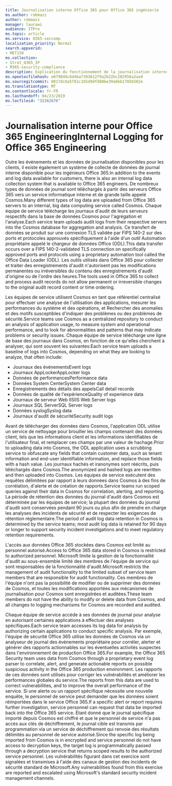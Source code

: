 ```yaml
---
title: Journalisation interne Office 365 pour Office 365 ingénierie
ms.author: robmazz
author: robmazz
manager: laurawi
audience: ITPro
ms.topic: article
ms.service: O365-seccomp
localization_priority: Normal
search.appverid:
- MET150
ms.collection:
- Strat_O365_IP
- M365-security-compliance
description: Explication du fonctionnement de la journalisation interne pour Office 365 Engineering Teams.
ms.openlocfilehash: e8798d4c6d4ba7393612f9a2b22bc282956a2aa9
ms.sourcegitcommit: 0017dc6a5f81c165d9dfd88be39a6bb17856582e
ms.translationtype: MT
ms.contentlocale: fr-FR
ms.lasthandoff: 04/23/2019
ms.locfileid: "32262676"
---
```

# <a name="internal-logging-for-office-365-engineering"></a><span data-ttu-id="da7fb-103">Journalisation interne pour Office 365 Engineering</span><span class="sxs-lookup"><span data-stu-id="da7fb-103">Internal Logging for Office 365 Engineering</span></span>
<span data-ttu-id="da7fb-104">Outre les événements et les données de journalisation disponibles pour les clients, il existe également un système de collecte de données de journal interne disponible pour les ingénieurs Office 365.</span><span class="sxs-lookup"><span data-stu-id="da7fb-104">In addition to the events and log data available for customers, there is also an internal log data collection system that is available to Office 365 engineers.</span></span> <span data-ttu-id="da7fb-105">De nombreux types de données de journal sont téléchargés à partir des serveurs Office 365 vers un service informatique interne et de grande taille appelé Cosmos.</span><span class="sxs-lookup"><span data-stu-id="da7fb-105">Many different types of log data are uploaded from Office 365 servers to an internal, big data computing service called Cosmos.</span></span> <span data-ttu-id="da7fb-106">Chaque équipe de service télécharge les journaux d'audit de leurs serveurs respectifs dans la base de données Cosmos pour l'agrégation et l'analyse.</span><span class="sxs-lookup"><span data-stu-id="da7fb-106">Each service team uploads audit logs from their respective servers into the Cosmos database for aggregation and analysis.</span></span> <span data-ttu-id="da7fb-107">Ce transfert de données se produit sur une connexion TLS validée par FIPS 140-2 sur des ports et protocoles approuvés spécifiquement à l'aide d'un outil Automation propriétaire appelé le chargeur de données Office (ODL).</span><span class="sxs-lookup"><span data-stu-id="da7fb-107">This data transfer occurs over a FIPS 140-2-validated TLS connection on specifically approved ports and protocols using a proprietary automation tool called the Office Data Loader (ODL).</span></span> <span data-ttu-id="da7fb-108">Les outils utilisés dans Office 365 pour collecter et traiter des enregistrements d'audit n'autorisent pas les modifications permanentes ou irréversibles du contenu des enregistrements d'audit d'origine ou de l'ordre des heures.</span><span class="sxs-lookup"><span data-stu-id="da7fb-108">The tools used in Office 365 to collect and process audit records do not allow permanent or irreversible changes to the original audit record content or time ordering.</span></span>

<span data-ttu-id="da7fb-109">Les équipes de service utilisent Cosmos en tant que référentiel centralisé pour effectuer une analyse de l'utilisation des applications, mesurer les performances du système et des opérations, et Rechercher des anomalies et des motifs susceptibles d'indiquer des problèmes ou des problèmes de sécurité.</span><span class="sxs-lookup"><span data-stu-id="da7fb-109">Service teams use Cosmos as a centralized repository to conduct an analysis of application usage, to measure system and operational performance, and to look for abnormalities and patterns that may indicate problems or security issues.</span></span> <span data-ttu-id="da7fb-110">Chaque équipe de service télécharge une ligne de base des journaux dans Cosmos, en fonction de ce qu'elles cherchent à analyser, qui sont souvent les suivantes:</span><span class="sxs-lookup"><span data-stu-id="da7fb-110">Each service team uploads a baseline of logs into Cosmos, depending on what they are looking to analyze, that often include:</span></span>
- <span data-ttu-id="da7fb-111">Journaux des événements</span><span class="sxs-lookup"><span data-stu-id="da7fb-111">Event logs</span></span>
- <span data-ttu-id="da7fb-112">Journaux AppLocker</span><span class="sxs-lookup"><span data-stu-id="da7fb-112">AppLocker logs</span></span>
- <span data-ttu-id="da7fb-113">Données de performances</span><span class="sxs-lookup"><span data-stu-id="da7fb-113">Performance data</span></span>
- <span data-ttu-id="da7fb-114">Données System Center</span><span class="sxs-lookup"><span data-stu-id="da7fb-114">System Center data</span></span>
- <span data-ttu-id="da7fb-115">Enregistrements des détails des appels</span><span class="sxs-lookup"><span data-stu-id="da7fb-115">Call detail records</span></span>
- <span data-ttu-id="da7fb-116">Données de qualité de l'expérience</span><span class="sxs-lookup"><span data-stu-id="da7fb-116">Quality of experience data</span></span>
- <span data-ttu-id="da7fb-117">Journaux de serveur Web IIS</span><span class="sxs-lookup"><span data-stu-id="da7fb-117">IIS Web Server logs</span></span>
- <span data-ttu-id="da7fb-118">Journaux SQL Server</span><span class="sxs-lookup"><span data-stu-id="da7fb-118">SQL Server logs</span></span>
- <span data-ttu-id="da7fb-119">Données syslog</span><span class="sxs-lookup"><span data-stu-id="da7fb-119">Syslog data</span></span>
- <span data-ttu-id="da7fb-120">Journaux d'audit de sécurité</span><span class="sxs-lookup"><span data-stu-id="da7fb-120">Security audit logs</span></span>

<span data-ttu-id="da7fb-121">Avant de télécharger des données dans Cosmos, l'application ODL utilise un service de nettoyage pour brouiller les champs contenant des données client, tels que les informations client et les informations identifiables de l'utilisateur final, et remplacer ces champs par une valeur de hachage.</span><span class="sxs-lookup"><span data-stu-id="da7fb-121">Prior to uploading data into Cosmos, the ODL application uses a scrubbing service to obfuscate any fields that contain customer data, such as tenant information and end-user identifiable information, and replace those fields with a hash value.</span></span> <span data-ttu-id="da7fb-122">Les journaux hachés et iranonymes sont réécrits, puis téléchargés dans Cosmos.</span><span class="sxs-lookup"><span data-stu-id="da7fb-122">The anonymized and hashed logs are rewritten and then uploaded into Cosmos.</span></span> <span data-ttu-id="da7fb-123">Les équipes de service exécutent des requêtes délimitées par rapport à leurs données dans Cosmos à des fins de corrélation, d'alerte et de création de rapports.</span><span class="sxs-lookup"><span data-stu-id="da7fb-123">Service teams run scoped queries against their data in Cosmos for correlation, alerting, and reporting.</span></span> <span data-ttu-id="da7fb-124">La période de rétention des données du journal d'audit dans Cosmos est déterminée par les équipes de service; la plupart des données du journal d'audit sont conservées pendant 90 jours ou plus afin de prendre en charge les analyses des incidents de sécurité et de respecter les exigences de rétention réglementaire.</span><span class="sxs-lookup"><span data-stu-id="da7fb-124">The period of audit log data retention in Cosmos is determined by the service teams; most audit log data is retained for 90 days or longer to support security incident investigations and to meet regulatory retention requirements.</span></span>

<span data-ttu-id="da7fb-125">L'accès aux données Office 365 stockées dans Cosmos est limité au personnel autorisé.</span><span class="sxs-lookup"><span data-stu-id="da7fb-125">Access to Office 365 data stored in Cosmos is restricted to authorized personnel.</span></span> <span data-ttu-id="da7fb-126">Microsoft limite la gestion de la fonctionnalité d'audit au sous-ensemble limité des membres de l'équipe de service qui sont responsables de la fonctionnalité d'audit.</span><span class="sxs-lookup"><span data-stu-id="da7fb-126">Microsoft restricts the management of audit functionality to the limited subset of service team members that are responsible for audit functionality.</span></span> <span data-ttu-id="da7fb-127">Ces membres de l'équipe n'ont pas la possibilité de modifier ou de supprimer des données de Cosmos, et toutes les modifications apportées aux mécanismes de journalisation pour Cosmos sont enregistrées et auditées.</span><span class="sxs-lookup"><span data-stu-id="da7fb-127">These team members do not have the ability to modify or delete data from Cosmos, and all changes to logging mechanisms for Cosmos are recorded and audited.</span></span>

<span data-ttu-id="da7fb-128">Chaque équipe de service accède à ses données de journal pour analyse en autorisant certaines applications à effectuer des analyses spécifiques.</span><span class="sxs-lookup"><span data-stu-id="da7fb-128">Each service team accesses its log data for analysis by authorizing certain applications to conduct specific analysis.</span></span> <span data-ttu-id="da7fb-129">Par exemple, l'équipe de sécurité Office 365 utilise les données de Cosmos via un analyseur de journal des événements propriétaire pour corréler, alerter et générer des rapports actionnables sur les éventuelles activités suspectes dans l'environnement de production Office 365.</span><span class="sxs-lookup"><span data-stu-id="da7fb-129">For example, the Office 365 Security team uses data from Cosmos through a proprietary event log parser to correlate, alert, and generate actionable reports on possible suspicious activity in the Office 365 production environment.</span></span> <span data-ttu-id="da7fb-130">Les rapports de ces données sont utilisés pour corriger les vulnérabilités et améliorer les performances globales du service.</span><span class="sxs-lookup"><span data-stu-id="da7fb-130">The reports from this data are used to correct vulnerabilities, and to improve the overall performance of the service.</span></span> <span data-ttu-id="da7fb-131">Si une alerte ou un rapport spécifique nécessite une nouvelle enquête, le personnel de service peut demander que les données soient réimportées dans le service Office 365.</span><span class="sxs-lookup"><span data-stu-id="da7fb-131">If a specific alert or report requires further investigation, service personnel can request that data be imported back into the Office 365 service.</span></span> <span data-ttu-id="da7fb-132">Étant donné que le journal spécifique importé depuis Cosmos est chiffré et que le personnel de service n'a pas accès aux clés de déchiffrement, le journal cible est transmis par programmation via un service de déchiffrement qui renvoie des résultats délimités au personnel de service autorisé.</span><span class="sxs-lookup"><span data-stu-id="da7fb-132">Since the specific log being imported from Cosmos is in encrypted and service personnel do not have access to decryption keys, the target log is programmatically passed through a decryption service that returns scoped results to the authorized service personnel.</span></span> <span data-ttu-id="da7fb-133">Les vulnérabilités figurant dans cet exercice sont signalées et transmises à l'aide des canaux de gestion des incidents de sécurité standard de Microsoft.</span><span class="sxs-lookup"><span data-stu-id="da7fb-133">Any vulnerabilities found from this exercise are reported and escalated using Microsoft's standard security incident management channels.</span></span>
